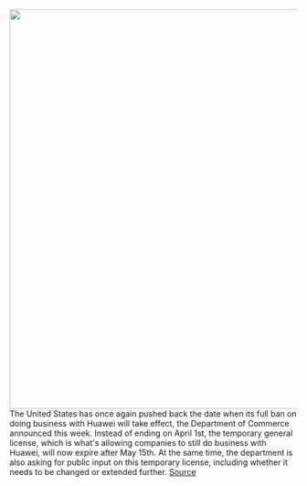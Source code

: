 <img src='https://cdn.vox-cdn.com/thumbor/YX1SeU9wS7ZxDUbKwh0k_c7WW3M=/0x0:2040x1360/1200x800/filters:focal(857x517:1183x843)/cdn.vox-cdn.com/uploads/chorus_image/image/66489832/acastro_190521_1777_huawei_0003.0.0.jpg' width='700px' /><br/>
The United States has once again pushed back the date when its full ban on doing business with Huawei will take effect, the Department of Commerce announced this week. Instead of ending on April 1st, the temporary general license, which is what's allowing companies to still do business with Huawei, will now expire after May 15th. At the same time, the department is also asking for public input on this temporary license, including whether it needs to be changed or extended further.
<a href='https://www.theverge.com/2020/3/12/21176530/huawei-us-ban-extension-length-rural-providers-network-infrastructure'> Source <a/>